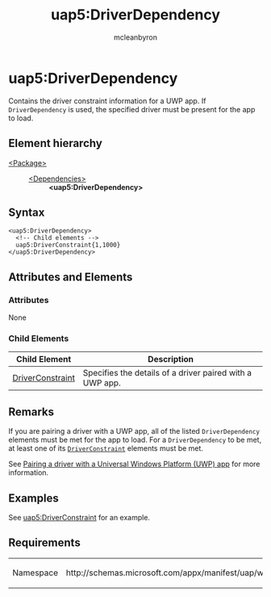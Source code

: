 ﻿---
Description: Contains the driver constraint information for a UWP app.
title: uap5:DriverDependency
author: mcleanbyron
ms.author: mcleans
keywords: windows 10, uwp, schema, package manifest, driver dependency


ms.topic: reference
ms.date: 10/10/2017
---

# uap5:DriverDependency
Contains the driver constraint information for a UWP app. If `DriverDependency` is used, the specified driver must be present for the app to load.

## Element hierarchy

<dl>
<dt><a href="element-package.md">&lt;Package&gt;</a></dt>
<dd>
<dl>
<dt><a href="element-dependencies.md">&lt;Dependencies&gt;</a></dt>
<dd><b>&lt;uap5:DriverDependency&gt;</b></dd>
</dl>
</dd>
</dl>

## Syntax

``` syntax
<uap5:DriverDependency>
  <!-- Child elements -->
  uap5:DriverConstraint{1,1000}
</uap5:DriverDependency>
```

## Attributes and Elements
### Attributes
None

### Child Elements
| Child Element | Description |
|---------------|-------------|
| [DriverConstraint](element-uap5-DriverConstraint.md) | Specifies the details of a driver paired with a UWP app. |

## Remarks
If you are pairing a driver with a UWP app, all of the listed `DriverDependency` elements must be met for the app to load. For a `DriverDependency` to be met, at least one of its [`DriverConstraint`](element-uap5-DriverConstraint.md) elements must be met. 

See [Pairing a driver with a Universal Windows Platform (UWP) app](/windows-hardware/drivers/install/pairing-app-and-driver-versions) for more information.

## Examples
See [uap5:DriverConstraint](element-uap5-DriverConstraint.md) for an example. 

## Requirements

<table>
<colgroup>
<col width="50%" />
<col width="50%" />
</colgroup>
<tbody>
<tr class="odd">
<td><p>Namespace</p></td>
<td><p>http://schemas.microsoft.com/appx/manifest/uap/windows10/5</p></td>
</tr>
</tbody>
</table>
